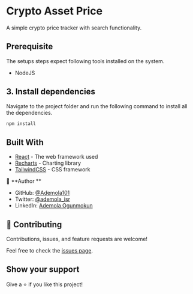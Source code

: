 # Crypto Asset Price 
A simple crypto price tracker with search functionality.


## Prerequisite

The setups steps expect following tools installed on the system.

* NodeJS


## 3. Install dependencies
Navigate to the project folder and run the following command to install all the dependencies.


```bash
npm install
```

## Built With

* [React](https://reactjs.org/) - The web framework used
* [Recharts](http://recharts.org/en-US/) - Charting library
* [TailwindCSS](https://tailwindcss.com/) - CSS framework

👤 **Author **

* GitHub: [@Ademola101](https://github.com/Ademola101)
* Twitter: [@ademola_isr](https://twitter.com/ademola_isr)
* LinkedIn: [Ademola Ogunmokun](https://linkedin.com/in/ademola-ogunmokun-492575203)

## 🤝 Contributing

Contributions, issues, and feature requests are welcome!

Feel free to check the [issues page](https://github.com/Ademola101/Assest-Price/issues).

## Show your support

Give a ⭐️ if you like this project!
